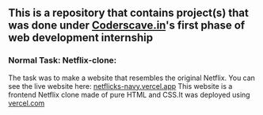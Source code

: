 ## This is a repository that contains project(s) that was done under <a href="https://www.coderscave.in">Coderscave.in</a>'s first phase of  web development internship
### Normal Task: Netflix-clone:
The task was to make a website that resembles the original Netflix.
You can see the live website here: <a href="https://netflicks-navy.vercel.app">netflicks-navy.vercel.app</a>
This website is a frontend Netflix clone made of pure HTML and  CSS.It was deployed using <a href="https://vercel.com">vercel.com</a>
